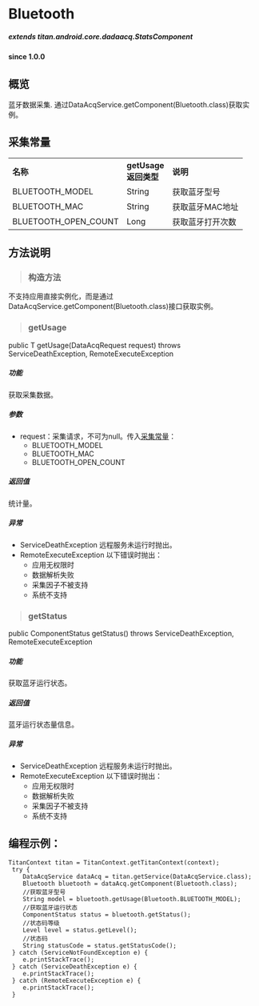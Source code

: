 # Bluetooth				

##### extends titan.android.core.dadaacq.StatsComponent #####

#### since 1.0.0 ####

## 概览

蓝牙数据采集. 通过DataAcqService.getComponent(Bluetooth.class)获取实例。

## 采集常量

<table border="0" cellspacing="0"  cellpadding="0" width="100%">
<tr>
  <th width="100" align="left">名称</td>
  <th width="60" align="left">getUsage返回类型</td>
  <th align="left">说明</td>
</tr>
<tr>
  <td width="100">BLUETOOTH_MODEL</td>
  <td>String</td>
  <td>获取蓝牙型号</td>
</tr>
<tr>
  <td width="100">BLUETOOTH_MAC</td>
  <td>String</td>
  <td>获取蓝牙MAC地址</td>
</tr>
<tr>
  <td width="100">BLUETOOTH_OPEN_COUNT</td>
  <td>Long</td>
  <td>获取蓝牙打开次数</td>
</tr>
</table>


## 方法说明

> ### 构造方法

不支持应用直接实例化，而是通过DataAcqService.getComponent(Bluetooth.class)接口获取实例。

> ### getUsage

public <T> T getUsage(DataAcqRequest<T> request) throws ServiceDeathException, RemoteExecuteException 

##### 功能
获取采集数据。

##### 参数
* request：采集请求，不可为null。传入[采集常量](#采集常量)：
	- BLUETOOTH_MODEL
	- BLUETOOTH_MAC
	- BLUETOOTH_OPEN_COUNT
	
##### 返回值
统计量。

##### 异常
* ServiceDeathException 远程服务未运行时抛出。
* RemoteExecuteException 以下错误时抛出：
	* 应用无权限时
	* 数据解析失败
	* 采集因子不被支持
	* 系统不支持

> ### getStatus

public ComponentStatus getStatus() throws ServiceDeathException, RemoteExecuteException 

##### 功能

获取蓝牙运行状态。
	
##### 返回值
蓝牙运行状态量信息。

##### 异常
* ServiceDeathException 远程服务未运行时抛出。
* RemoteExecuteException 以下错误时抛出：
	* 应用无权限时
	* 数据解析失败
	* 采集因子不被支持
	* 系统不支持

## 编程示例：

```
TitanContext titan = TitanContext.getTitanContext(context);
 try {
 	DataAcqService dataAcq = titan.getService(DataAcqService.class);
 	Bluetooth bluetooth = dataAcq.getComponent(Bluetooth.class);
	//获取蓝牙型号
 	String model = bluetooth.getUsage(Bluetooth.BLUETOOTH_MODEL);
	//获取蓝牙运行状态
    ComponentStatus status = bluetooth.getStatus();
    //状态码等级
    Level level = status.getLevel();
    //状态码
    String statusCode = status.getStatusCode();
 } catch (ServiceNotFoundException e) {
 	e.printStackTrace();
 } catch (ServiceDeathException e) {
 	e.printStackTrace();
 } catch (RemoteExecuteException e) {
 	e.printStackTrace();
 }
```